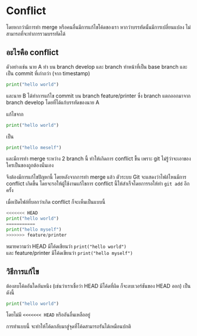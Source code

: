 # Conflict
โดยหากว่ามีการทำ merge หรือคนอื่นมีการแก้ไขโค้ดของเรา หากว่าบรรทัดนั้นมีการเปลี่ยนแปลง ไม่สามารถที่จะทำการรวมบรรทัดได้

## อะไรคือ conflict
ดัวอย่างเช่น
นาย A ทำ บน branch develop และ branch ทำหน้าที่เป็น base branch และเป็น commit ที่เก่ากว่า (จาก timestamp)
```python
print("hello world")
```

และนาย B ได้ทำการแก้ไข commit บน branch feature/printer ซึ่ง branch แตกออกมาจาก branch develop โดยที่ได้แก้บรรทัดของนาย A

แก้ไขจาก
```python
print("hello world")
```

เป็น
```python
print("hello meself")
```

และมีการทำ merge ระหว่าง 2 branch นี้
ทำให้เกิดการ conflict ขื้น เพราะ git ไม่รู้ว่าจะเอาของใครเป็นของถูกต้องนั่นเอง

จึงต้องมีการแก้ไขปัญหานี้ โดยหลังจากการทำ merge แล้ว ตัวระบบ Git จะแสดงว่าไฟล์ไหนมีการ conflict เกิดขึ้น โดยจะรอให้ผู้ใช้งานแก้ไขการ conflict นี้ให้สำเร็จโดยการรอให้ทำ `git add` อีกครั้ง

เมื่อเปิดไฟล์ที่บอกว่าเกิด conflict ก็จะเห็นเป็นแบบนี้

```python
<<<<<<< HEAD
print("hello world")
===========
print("hello myself")
>>>>>>> feature/printer
```

หมายความว่า HEAD มีโค้ดเขียนว่า `print("hello world")`<br>
และ feature/printer มีโค้ดเขียนว่า `print("hello myself")`

## วิธีการแก้ไข
ต้องลบโค้ดอันใดอันหนึง (เช่นว่าเราเชื่อว่า HEAD มีโค้ดที่ผิด ก็จะลบเวอร์ชันของ HEAD ออก)
เป็นดังนี้

```python
print("hello world")
```

โดยไม่มี `<<<<<<< HEAD` หรีออันอื่นเหลืออยู๋

การทำแบบนี้ จะทำให้โค้ดกลับมาสู่จุดที่โค้ดสามารถรันได้เหมือนปกติ
